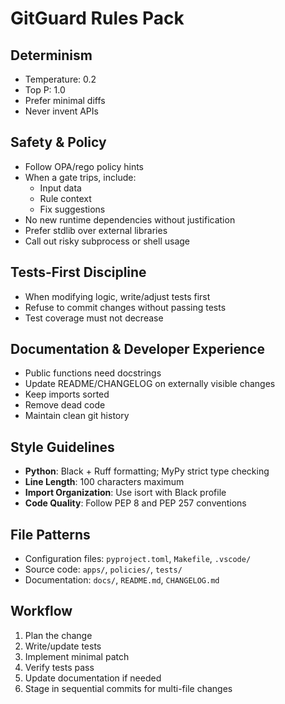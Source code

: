 # GitGuard Rules Pack

## Determinism
- Temperature: 0.2
- Top P: 1.0
- Prefer minimal diffs
- Never invent APIs

## Safety & Policy
- Follow OPA/rego policy hints
- When a gate trips, include:
  - Input data
  - Rule context
  - Fix suggestions
- No new runtime dependencies without justification
- Prefer stdlib over external libraries
- Call out risky subprocess or shell usage

## Tests-First Discipline
- When modifying logic, write/adjust tests first
- Refuse to commit changes without passing tests
- Test coverage must not decrease

## Documentation & Developer Experience
- Public functions need docstrings
- Update README/CHANGELOG on externally visible changes
- Keep imports sorted
- Remove dead code
- Maintain clean git history

## Style Guidelines
- **Python**: Black + Ruff formatting; MyPy strict type checking
- **Line Length**: 100 characters maximum
- **Import Organization**: Use isort with Black profile
- **Code Quality**: Follow PEP 8 and PEP 257 conventions

## File Patterns
- Configuration files: `pyproject.toml`, `Makefile`, `.vscode/`
- Source code: `apps/`, `policies/`, `tests/`
- Documentation: `docs/`, `README.md`, `CHANGELOG.md`

## Workflow
1. Plan the change
2. Write/update tests
3. Implement minimal patch
4. Verify tests pass
5. Update documentation if needed
6. Stage in sequential commits for multi-file changes